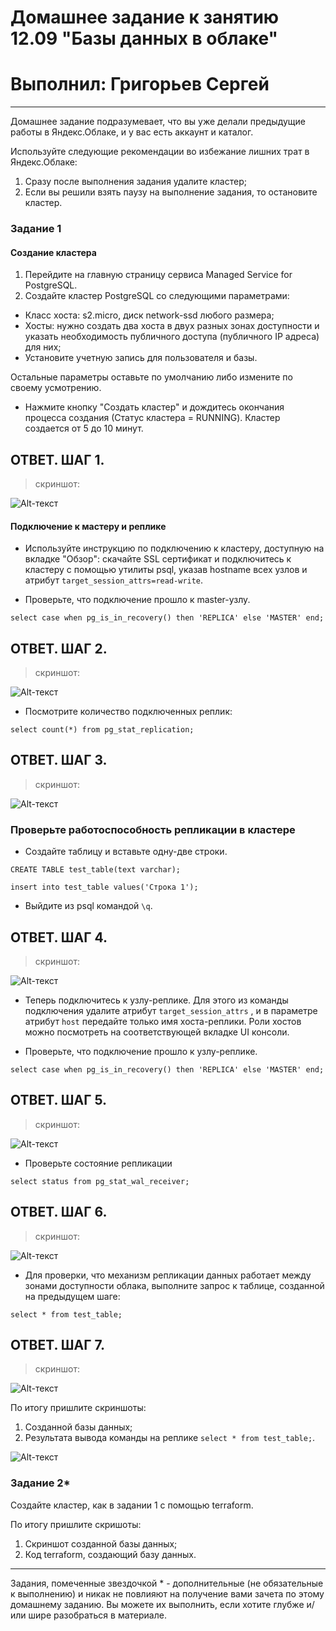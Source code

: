 # Домашнее задание к занятию 12.09 "Базы данных в облаке"
# Выполнил: Григорьев Сергей
---

Домашнее задание подразумевает, что вы уже делали предыдущие работы в Яндекс.Облаке, и у вас есть аккаунт и каталог.

Используйте следующие рекомендации во избежание лишних трат в Яндекс.Облаке:
1) Сразу после выполнения задания удалите кластер;
2) Если вы решили взять паузу на выполнение задания, то остановите кластер.

### Задание 1


#### Создание кластера
1. Перейдите на главную страницу сервиса Managed Service for PostgreSQL.
1. Создайте кластер PostgreSQL со следующими параметрами:
- Класс хоста: s2.micro, диск network-ssd любого размера;
- Хосты: нужно создать два хоста в двух  разных зонах доступности  и указать необходимость публичного доступа (публичного IP адреса) для них;
- Установите учетную запись для пользователя и базы.

Остальные параметры оставьте по умолчанию либо измените по своему усмотрению.

* Нажмите кнопку "Создать кластер" и дождитесь окончания процесса создания (Статус кластера = RUNNING). Кластер создается от 5 до 10 минут.

## ОТВЕТ. ШАГ 1. 
> скриншот: 

![Alt-текст](https://github.com/greeksergius/homework/blob/main/12-9-cloud-bd/2022-11-11_18-00-26.png)



#### Подключение к мастеру и реплике 

* Используйте инструкцию по подключению к кластеру, доступную на вкладке "Обзор": cкачайте SSL сертификат и подключитесь к кластеру с помощью утилиты psql, указав hostname всех узлов и атрибут ```target_session_attrs=read-write```.

* Проверьте, что подключение прошло к master-узлу.
```
select case when pg_is_in_recovery() then 'REPLICA' else 'MASTER' end;
```
## ОТВЕТ. ШАГ 2. 
> скриншот: 

![Alt-текст](https://github.com/greeksergius/homework/blob/main/12-9-cloud-bd/2022-11-11_18-36-26.png)

* Посмотрите количество подключенных реплик:
```
select count(*) from pg_stat_replication;
```

## ОТВЕТ. ШАГ 3. 
> скриншот: 

![Alt-текст](https://github.com/greeksergius/homework/blob/main/12-9-cloud-bd/2022-11-11_18-37-25.png)


### Проверьте работоспособность репликации в кластере

* Создайте таблицу и вставьте одну-две строки.
```
CREATE TABLE test_table(text varchar);
```
```
insert into test_table values('Строка 1');
```

* Выйдите из psql командой ```\q```.

## ОТВЕТ. ШАГ 4. 
> скриншот: 

![Alt-текст](https://github.com/greeksergius/homework/blob/main/12-9-cloud-bd/2022-11-11_19-04-12.png)


* Теперь подключитесь к узлу-реплике. Для этого из команды подключения удалите атрибут ```target_session_attrs``` , и в параметре атрибут ```host``` передайте только имя хоста-реплики. Роли хостов можно посмотреть на соответствующей вкладке UI консоли.

* Проверьте, что подключение прошло к узлу-реплике.
```
select case when pg_is_in_recovery() then 'REPLICA' else 'MASTER' end;
```

## ОТВЕТ. ШАГ 5. 
> скриншот: 

![Alt-текст](https://github.com/greeksergius/homework/blob/main/12-9-cloud-bd/2022-11-11_18-41-41.png)


* Проверьте состояние репликации
```
select status from pg_stat_wal_receiver;
```
## ОТВЕТ. ШАГ 6. 
> скриншот: 

![Alt-текст](https://github.com/greeksergius/homework/blob/main/12-9-cloud-bd/2022-11-11_18-42-34.png)


* Для проверки, что механизм репликации данных работает между зонами доступности облака, выполните запрос к таблице, созданной на предыдущем шаге:
```
select * from test_table;
```

## ОТВЕТ. ШАГ 7. 
> скриншот: 

![Alt-текст](https://github.com/greeksergius/homework/blob/main/12-9-cloud-bd/2022-11-11_18-43-07.png)

По итогу пришлите скриншоты:

1) Созданной базы данных;
2) Результата вывода команды на реплике ```select * from test_table;```.


![Alt-текст](https://github.com/greeksergius/homework/blob/main/12-9-cloud-bd/2022-11-11_18-43-07.png)



### Задание 2*

Создайте кластер, как в задании 1 с помощью terraform.


По итогу пришлите скришоты:

1) Скриншот созданной базы данных;
2) Код terraform, создающий базу данных.

---

Задания, помеченные звездочкой * - дополнительные (не обязательные к выполнению) и никак не повлияют на получение вами зачета по этому домашнему заданию. Вы можете их выполнить, если хотите глубже и/или шире разобраться в материале.
